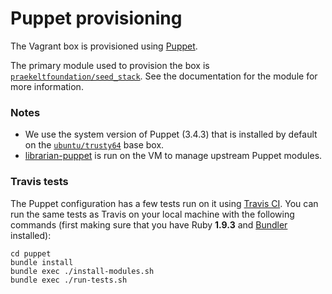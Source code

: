 # Puppet provisioning
The Vagrant box is provisioned using [Puppet](http://docs.puppetlabs.com/puppet/3/reference/).

The primary module used to provision the box is [`praekeltfoundation/seed_stack`](https://github.com/praekeltfoundation/puppet-seed_stack). See the documentation for the module for more information.

### Notes
* We use the system version of Puppet (3.4.3) that is installed by default on the [`ubuntu/trusty64`](https://atlas.hashicorp.com/ubuntu/boxes/trusty64) base box.
* [librarian-puppet](http://librarian-puppet.com) is run on the VM to manage upstream Puppet modules.

### Travis tests
The Puppet configuration has a few tests run on it using [Travis CI](https://travis-ci.org/praekelt/seed-stack). You can run the same tests as Travis on your local machine with the following commands (first making sure that you have Ruby **1.9.3** and [Bundler](http://bundler.io) installed):
```shell
cd puppet
bundle install
bundle exec ./install-modules.sh
bundle exec ./run-tests.sh
```
